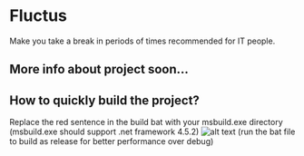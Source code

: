 # Fluctus
Make you take a break in periods of times recommended for IT people.
## More info about project soon...
## How to quickly build the project?
Replace the red sentence in the build bat with your msbuild.exe directory (msbuild.exe should support .net framework 4.5.2)
![alt text](https://i.imgur.com/uo4QbnE.png)
(run the bat file to build as release for better performance over debug)
